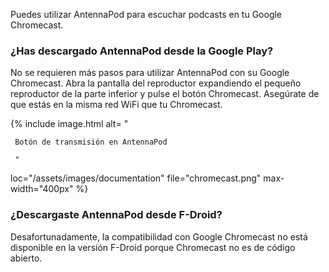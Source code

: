 Puedes utilizar AntennaPod para escuchar podcasts en tu Google Chromecast.

### ¿Has descargado AntennaPod desde la **Google Play**?

No se requieren más pasos para utilizar AntennaPod con su Google Chromecast. Abra la pantalla del reproductor expandiendo el pequeño reproductor de la parte inferior y pulse el botón Chromecast. Asegúrate de que estás en la misma red WiFi que tu Chromecast.

{% include image.html alt= "

     Botón de transmisión en AntennaPod

     "

loc="/assets/images/documentation" file="chromecast.png" max-width="400px" %}

### ¿Descargaste AntennaPod desde **F-Droid**?

Desafortunadamente, la compatibilidad con Google Chromecast no está disponible en la versión F-Droid porque Chromecast no es de código abierto.
